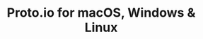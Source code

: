 ---
name: Proto.io
url: 'https://proto.io'
category: Productivity
title: 'Proto.io for macOS, Windows & Linux'
key: protoio

---